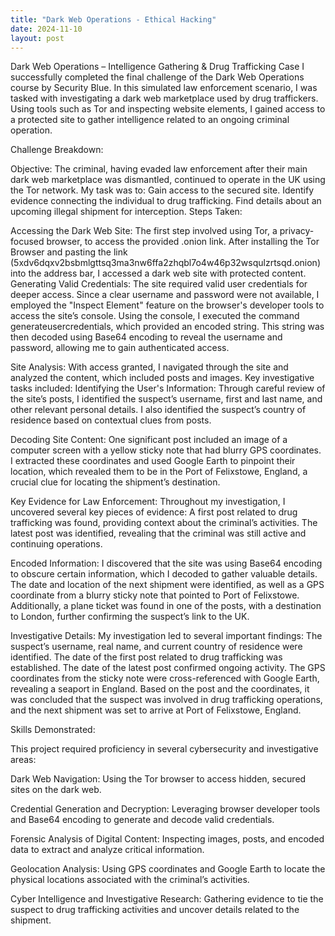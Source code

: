 ```yaml
---
title: "Dark Web Operations - Ethical Hacking"
date: 2024-11-10
layout: post
---
```

Dark Web Operations – Intelligence Gathering & Drug Trafficking Case I successfully completed the final challenge of the Dark Web Operations course by Security Blue. In this simulated law enforcement scenario, I was tasked with investigating a dark web marketplace used by drug traffickers. Using tools such as Tor and inspecting website elements, I gained access to a protected site to gather intelligence related to an ongoing criminal operation.

Challenge Breakdown:

Objective: The criminal, having evaded law enforcement after their main dark web marketplace was dismantled, continued to operate in the UK using the Tor network. My task was to: Gain access to the secured site. Identify evidence connecting the individual to drug trafficking. Find details about an upcoming illegal shipment for interception. Steps Taken:

Accessing the Dark Web Site: The first step involved using Tor, a privacy-focused browser, to access the provided .onion link. After installing the Tor Browser and pasting the link (5xdv6dqxv2bsbmlgttsq3ma3nw6ffa2zhqbl7o4w46p32wsqulzrtsqd.onion) into the address bar, I accessed a dark web site with protected content. Generating Valid Credentials: The site required valid user credentials for deeper access. Since a clear username and password were not available, I employed the "Inspect Element" feature on the browser's developer tools to access the site’s console. Using the console, I executed the command generateusercredentials, which provided an encoded string. This string was then decoded using Base64 encoding to reveal the username and password, allowing me to gain authenticated access.

Site Analysis: With access granted, I navigated through the site and analyzed the content, which included posts and images. Key investigative tasks included: Identifying the User's Information: Through careful review of the site’s posts, I identified the suspect’s username, first and last name, and other relevant personal details. I also identified the suspect’s country of residence based on contextual clues from posts.

Decoding Site Content: One significant post included an image of a computer screen with a yellow sticky note that had blurry GPS coordinates. I extracted these coordinates and used Google Earth to pinpoint their location, which revealed them to be in the Port of Felixstowe, England, a crucial clue for locating the shipment’s destination.

Key Evidence for Law Enforcement: Throughout my investigation, I uncovered several key pieces of evidence: A first post related to drug trafficking was found, providing context about the criminal’s activities. The latest post was identified, revealing that the criminal was still active and continuing operations.

Encoded Information: I discovered that the site was using Base64 encoding to obscure certain information, which I decoded to gather valuable details. The date and location of the next shipment were identified, as well as a GPS coordinate from a blurry sticky note that pointed to Port of Felixstowe. Additionally, a plane ticket was found in one of the posts, with a destination to London, further confirming the suspect’s link to the UK.

Investigative Details: My investigation led to several important findings: The suspect’s username, real name, and current country of residence were identified. The date of the first post related to drug trafficking was established. The date of the latest post confirmed ongoing activity. The GPS coordinates from the sticky note were cross-referenced with Google Earth, revealing a seaport in England. Based on the post and the coordinates, it was concluded that the suspect was involved in drug trafficking operations, and the next shipment was set to arrive at Port of Felixstowe, England.

Skills Demonstrated:

This project required proficiency in several cybersecurity and investigative areas:

Dark Web Navigation: Using the Tor browser to access hidden, secured sites on the dark web.

Credential Generation and Decryption: Leveraging browser developer tools and Base64 encoding to generate and decode valid credentials.

Forensic Analysis of Digital Content: Inspecting images, posts, and encoded data to extract and analyze critical information.

Geolocation Analysis: Using GPS coordinates and Google Earth to locate the physical locations associated with the criminal’s activities.

Cyber Intelligence and Investigative Research: Gathering evidence to tie the suspect to drug trafficking activities and uncover details related to the shipment.

